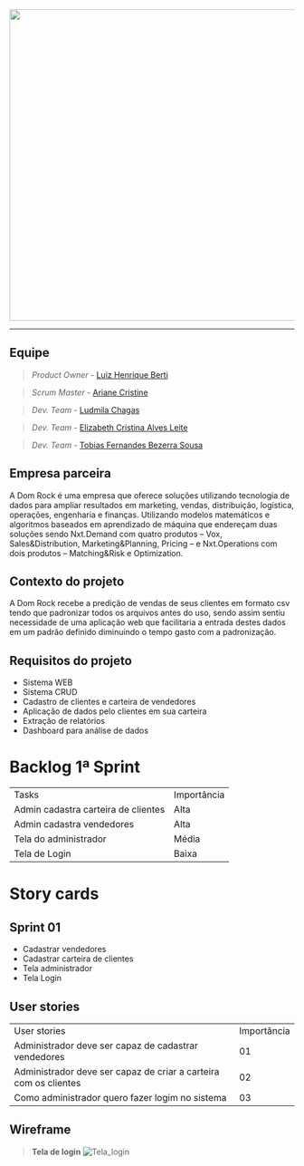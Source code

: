 <div align="center">
<img src="https://user-images.githubusercontent.com/108765052/225775245-e2ad2dff-dfb9-47d4-8870-17e59991321e.png" width="550px" />
</div>

-------
## Equipe

> *Product Owner* - [Luiz Henrique Berti](https://www.linkedin.com/in/luiz-henrique-berti-235a7a19b/)

> *Scrum Master* - [Ariane Cristine](https://www.linkedin.com/in/ariane-sousa77)

> *Dev. Team* - [Ludmila Chagas](https://www.linkedin.com/in/ludmila-mariana-chagas-273548187/)

> *Dev. Team* - [Elizabeth Cristina Alves Leite](https://www.linkedin.com/in/elizabeth-cristina-alves-leite-176a9416a)

> *Dev. Team* - [Tobias Fernandes Bezerra Sousa](https://www.linkedin.com/in/tobias-sousa-23bba822a)

## Empresa parceira

A Dom Rock é uma empresa que oferece soluções utilizando tecnologia de dados para ampliar resultados em marketing, vendas, distribuição, logística, operações, engenharia e finanças. 
Utilizando modelos matemáticos e algoritmos baseados em aprendizado de máquina que endereçam duas soluções sendo Nxt.Demand com quatro produtos – Vox, Sales&Distribution, Marketing&Planning, Pricing – e Nxt.Operations com dois produtos – Matching&Risk e Optimization.

## Contexto do projeto

A Dom Rock recebe a predição de vendas de seus clientes em formato csv tendo que padronizar todos os arquivos antes do uso, sendo assim sentiu necessidade de uma aplicação web que facilitaria a entrada destes dados em um padrão definido diminuindo o tempo gasto com a padronização.

## Requisitos do projeto
* Sistema WEB
* Sistema CRUD
* Cadastro de clientes e carteira de vendedores
* Aplicação de dados pelo clientes em sua carteira
* Extração de relatórios
* Dashboard para análise de dados



# Backlog 1ª Sprint

<table align="center">
  <tr>
   <td>Tasks</td>
   <td>Importância</td>
  </tr>

  <tr>
   <td>Admin cadastra carteira de clientes</td>
   <td>Alta</td>
  </tr>

  <tr>
   <td>Admin cadastra vendedores</td>
   <td>Alta</td>
  </tr>

  <tr>
   <td>Tela do administrador</td>
   <td>Média</td>
  </tr>
 
  <tr>
    <td>Tela de Login</td>
    <td>Baixa</td>
  </tr>
    
</table>

# Story cards

## Sprint 01
* Cadastrar vendedores
* Cadastrar carteira de clientes
* Tela administrador
* Tela Login 

## User stories

<table align="center">
  <tr>
   <td>User stories</td>
   <td>Importância</td>
  </tr>

  <tr>
   <td>Administrador deve ser capaz de cadastrar vendedores</td>
   <td>01</td>
  </tr>

  <tr>
   <td>Administrador deve ser capaz de criar a carteira com os clientes</td>
   <td>02</td>
  </tr>
  
  <tr>
   <td>Como administrador quero fazer logim no sistema</td>
   <td>03</td>
  </tr>
  
</table>


## Wireframe

> **Tela de login**
![Tela_login](https://user-images.githubusercontent.com/102214439/224860770-630d6773-b3e2-4448-83ec-255bc6701461.jpg)
